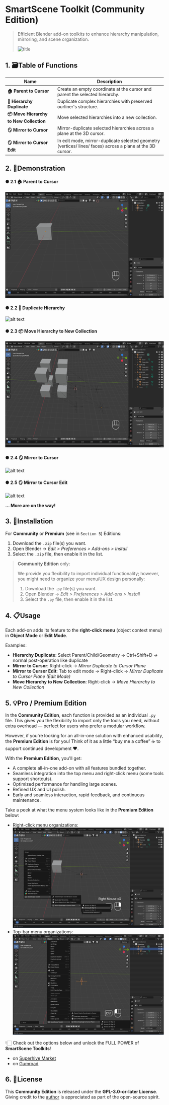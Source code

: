 # SmartScene Toolkit (Community Edition)

> Efficient Blender add-on toolkits to enhance hierarchy manipulation, mirroring, and scene organization.
> 
> ![title](https://github.com/user-attachments/assets/559d43fe-de29-4781-88d0-10394bb7fda8)

## 1. 🗃️Table of Functions

| Name | Description |
|------|-------------|
| **🏠 Parent to Cursor** | Create an empty coordinate at the cursor and parent the selected hierarchy. |
| **🧬 Hierarchy Duplicate** | Duplicate complex hierarchies with preserved ourliner's structure. |
| **📦 Move Hierarchy to New Collection** | Move selected hierarchies into a new collection. |
| **🪞 Mirror to Cursor** | Mirror-duplicate selected hierarchies across a plane at the 3D cursor. |
| **🪞 Mirror to Cursor Edit** | In edit mode, mirror-duplicate selected geometry (vertices/ lines/ faces) across a plane at the 3D cursor.|


## 2. 🎥Demonstration

#### ● 2.1 🏠 Parent to Cursor
![alt text](assets/parent_to_cursor.gif)

#### ● 2.2 🧬 Duplicate Hierarchy
![alt text](assets/duplicate_hierarchies.gif)

#### ● 2.3 📦 Move Hierarchy to New Collection
![alt text](assets/move_hierarchies_new_collection.gif)

#### ● 2.4 🪞 Mirror to Cursor
![alt text](assets/mirror_cursor.gif)

#### ● 2.5 🪞 Mirror to Cursor Edit
![alt text](assets/mirror_cursor_edit.gif)

**... More are on the way!**


## 3. 🔧Installation

For **Community** or **Premium** (see in `Section 5`) Editions:
1. Download the `.zip` file(s) you want.
2. Open Blender → *Edit > Preferences > Add-ons > Install*
3. Select the `.zip` file, then enable it in the list.

> **Community Edition**  only:
>
> We provide you flexibility to import individual functionality; however, you might need to organize your menu/UX design personally: 
> 1. Download the `.py` file(s) you want.
> 2. Open Blender → *Edit > Preferences > Add-ons > Install*
> 3. Select the `.py` file, then enable it in the list.

## 4. 📋Usage

Each add-on adds its feature to the **right-click menu** (object context menu) in **Object Mode** or **Edit Mode**.

Examples:
- **Hierarchy Duplicate**: Select Parent/Child/Geometry → Ctrl+Shift+D → normal post-operation like duplicate
- **Mirror to Cursor**: Right-click → *Mirror Duplicate to Cursor Plane*
- **Mirror to Cursor Edit**: Tab to edit mode → Right-click → *Mirror Duplicate to Cursor Plane (Edit Mode)*
- **Move Hierarchy to New Collection**: Right-click → *Move Hierarchy to New Collection*


## 5. 💡Pro / Premium Edition

In the **Community Edition**, each function is provided as an individual `.py` file. This gives you the flexibility to import only the tools you need, without extra overhead — perfect for users who prefer a modular workflow.

However, if you're looking for an all-in-one solution with enhanced usability, the **Premium Edition** is for you! Think of it as a little “buy me a coffee” ☕ to support continued development ❤️.

With the **Premium Edition**, you'll get:
- A complete all-in-one add-on with all features bundled together.
- Seamless integration into the top menu and right-click menu (some tools support shortcuts).
- Optimized performance for handling large scenes.
- Refined UX and UI polish.
- Early and seamless interaction, rapid feedback, and continuous maintenance.

Take a peek at what the menu system looks like in the **Premium Edition** below:
- Right-click menu organizations: ![alt text1](https://raw.githubusercontent.com/yuantianle/SmartScene_Toolkit-Jun2025/refs/heads/main/assets/image.png)
- Top-bar menu organizations: ![alt text2](https://raw.githubusercontent.com/yuantianle/SmartScene_Toolkit-Jun2025/refs/heads/main/assets/image2.png)

👇🏻 Check out the options below and unlock the FULL POWER of **SmartScene Toolkits**!
- on [Superhive Market](https://superhivemarket.com/products/smartscene-toolkit)
- on [Gumroad](https://marcus997.gumroad.com/l/smartscene_toolkits?_gl=1*1bhrkc4*_ga*MjYwNTAwNTM3LjE3NTA2Mzg5Nzk.*_ga_6LJN6D94N6*czE3NTEyNTA5OTckbzEwJGcxJHQxNzUxMjUxMDE0JGo0MyRsMCRoMA..)


## 6. 📜License

This **Community Edition** is released under the **GPL-3.0-or-later License**. Giving credit to the [author](https://github.com/yuantianle) is appreciated as part of the open-source spirit.

